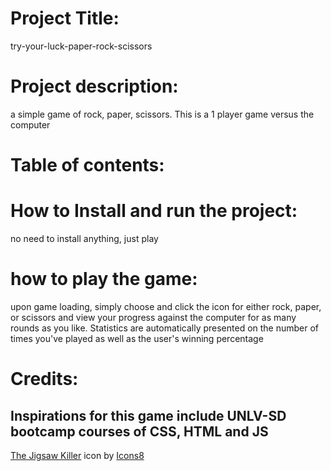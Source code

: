 # Project Title: 
try-your-luck-paper-rock-scissors
# Project description: 
a simple game of rock, paper, scissors. This is a 1 player game versus the computer 
# Table of contents:

# How to Install and run the project:
no need to install anything, just play

# how to play the game:
upon game loading, simply choose and click the icon for either rock, paper, or scissors and view your progress against the computer for as many rounds as you like. Statistics are automatically presented on the number of times you've played as well as the user's winning percentage

# Credits:
Inspirations for this game include UNLV-SD bootcamp courses of CSS, HTML and JS
------------------
<a target="_blank" href="https://icons8.com/icon/108377/the-jigsaw-killer">The Jigsaw Killer</a> icon by <a target="_blank" href="https://icons8.com">Icons8</a>

